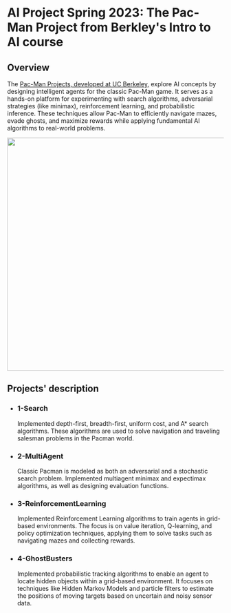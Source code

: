 # AI Project Spring 2023: The Pac-Man Project from Berkley's Intro to AI course

## Overview
The [Pac-Man Projects, developed at UC Berkeley,](http://ai.berkeley.edu) explore AI concepts by designing intelligent agents for the classic Pac-Man game. It serves as a hands-on platform for experimenting with search algorithms, adversarial strategies (like minimax), reinforcement learning, and probabilistic inference. These techniques allow Pac-Man to efficiently navigate mazes, evade ghosts, and maximize rewards while applying fundamental AI algorithms to real-world problems.

<p align="center">
<img src="https://github.com/ABazshoushtari/Berkely-AI-projects-PacMan/blob/main/pacman_game.gif" width="540" />
</p>

## Projects' description

- ### 1-Search
   Implemented depth-first, breadth-first, uniform cost, and A* search algorithms. These algorithms are used to solve navigation and traveling salesman problems in the Pacman world.
- ### 2-MultiAgent
   Classic Pacman is modeled as both an adversarial and a stochastic search problem. Implemented multiagent minimax and expectimax algorithms, as well as designing evaluation functions.
- ### 3-ReinforcementLearning
   Implemented Reinforcement Learning algorithms to train agents in grid-based environments. The focus is on value iteration, Q-learning, and policy optimization techniques, applying them to solve tasks such as navigating mazes and collecting rewards.
- ### 4-GhostBusters
  Implemented probabilistic tracking algorithms to enable an agent to locate hidden objects within a grid-based environment. It focuses on techniques like Hidden Markov Models and particle filters to estimate the positions of moving targets based on uncertain and noisy sensor data.
